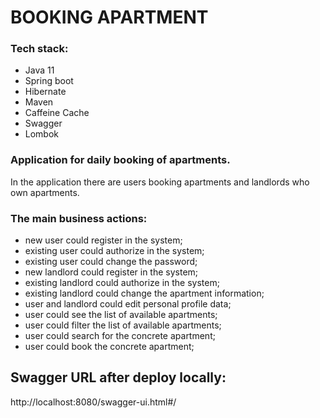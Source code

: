 # BOOKING APARTMENT

### Tech stack:

- Java 11
- Spring boot
- Hibernate
- Maven
- Caffeine Cache
- Swagger
- Lombok

### Application for daily booking of apartments.
In the application there are users booking apartments and landlords who own apartments.

### The main business actions:

- new user could register in the system;
- existing user could authorize in the system;
- existing user could change the password;
- new landlord could register in the system;
- existing landlord could authorize in the system;
- existing landlord could change the apartment information; 
- user and landlord could edit personal profile data;
- user could see the list of available apartments;
- user could filter the list of available apartments;
- user could search for the concrete apartment;
- user could book the concrete apartment;


## Swagger URL after deploy locally:

http://localhost:8080/swagger-ui.html#/
